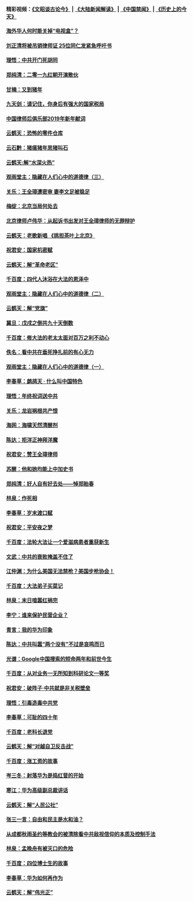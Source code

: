 #### 精彩视频：[《文昭谈古论今》](https://github.com/gfw-breaker/wenzhao/blob/master/README.md?t=01011230) | [《大陆新闻解读》](https://github.com/gfw-breaker/ntdtv-comedy/blob/master/README.md?t=01011230) | [《中国禁闻》](https://github.com/gfw-breaker/ntdtv-news/blob/master/README.md?t=01011230) | [《历史上的今天》](https://github.com/gfw-breaker/today-in-history/blob/master/README.md?t=01011230) 

#### [海外华人何时能关掉“电视盒”？](../pages/nsc993/n10945406.md?t=01011230) 

#### [刘正清将被吊销律师证 25位同仁发紧急呼吁书](../pages/nsc993/n10944361.md?t=01011230) 

#### [理悟：中共开门死胡同](../pages/nsc993/n10944908.md?t=01011230) 

#### [郑纯清：二零一九红朝开演散伙](../pages/nsc993/n10944905.md?t=01011230) 

#### [甘楠：又到猪年](../pages/nsc993/n10944903.md?t=01011230) 

#### [九天剑：请记住，你身后有强大的国家税局](../pages/nsc993/n10944885.md?t=01011230) 

#### [中国律师后俱乐部2019年新年献词](../pages/nsc993/n10944348.md?t=01011230) 

#### [云鹤天：恐怖的零件仓库](../pages/nsc993/n10942847.md?t=01011230) 

#### [云石黔：猪瘟猪年思猪叫石](../pages/nsc993/n10943180.md?t=01011230) 

#### [云鹤天:解“水深火热”](../pages/nsc993/n10942828.md?t=01011230) 

#### [观雨堂主：隐藏在人们心中的道德律（三）](../pages/nsc993/n10941445.md?t=01011230) 

#### [关乐：王全璋遭密审 妻李文足被稳足](../pages/nsc993/n10941420.md?t=01011230) 

#### [梅绽：北京当局何处去](../pages/nsc993/n10941407.md?t=01011230) 

#### [北京律师卢伟华：从起诉书出发对王全璋律师的无罪辩护](../pages/nsc993/n10939303.md?t=01011230) 

#### [云鹤天：老歌新唱 《挑担茶叶上北京》](../pages/nsc993/n10937870.md?t=01011230) 

#### [祝君安：国家机密赋](../pages/nsc993/n10937863.md?t=01011230) 

#### [云鹤天：解“革命老区”](../pages/nsc993/n10937858.md?t=01011230) 

#### [千百度：四代人沐浴在大法的恩泽中](../pages/nsc993/n10937630.md?t=01011230) 

#### [观雨堂主：隐藏在人们心中的道德律（二）](../pages/nsc993/n10937219.md?t=01011230) 

#### [云鹤天：解“党旗”](../pages/nsc993/n10937211.md?t=01011230) 

#### [冀旦：戊戌之倒共九十天倒数](../pages/nsc993/n10937168.md?t=01011230) 

#### [千百度：修大法的老太太面对百万之利不动心](../pages/nsc993/n10934913.md?t=01011230) 

#### [佚名：看中共在垂死挣扎前的有心无力](../pages/nsc993/n10934707.md?t=01011230) 

#### [观雨堂主：隐藏在人们心中的道德律（一）](../pages/nsc993/n10934699.md?t=01011230) 

#### [李春草：鹧鸪天 ‧ 什么叫中国特色](../pages/nsc993/n10934694.md?t=01011230) 

#### [理悟：年终祝词送中共](../pages/nsc993/n10933269.md?t=01011230) 

#### [关乐：龙岩祸根共产恨](../pages/nsc993/n10933253.md?t=01011230) 

#### [海网：海啸天然清醒剂](../pages/nsc993/n10933251.md?t=01011230) 

#### [陈达：拒洋正神拜洋魔](../pages/nsc993/n10933235.md?t=01011230) 

#### [祝君安：赞王全璋律师](../pages/nsc993/n10933273.md?t=01011230) 

#### [苏醒：他和她均能上中加史书](../pages/nsc993/n10933262.md?t=01011230) 

#### [郑纯清：好人自有好去处——悼郑贻春](../pages/nsc993/n10933256.md?t=01011230) 

#### [林泉：作死相](../pages/nsc993/n10933248.md?t=01011230) 

#### [李春草：岁末渡口赋](../pages/nsc993/n10933243.md?t=01011230) 

#### [祝君安：平安夜之梦](../pages/nsc993/n10931089.md?t=01011230) 

#### [千百度：法轮大法让一个爱滋病患者重获新生](../pages/nsc993/n10931128.md?t=01011230) 

#### [文武：中共的衰败掩盖不住了](../pages/nsc993/n10931085.md?t=01011230) 

#### [江仲渊：为什么美国无法禁枪？美国步枪协会！](../pages/nsc993/n10931078.md?t=01011230) 

#### [千百度：大法弟子买菜记](../pages/nsc993/n10929626.md?t=01011230) 

#### [林泉：末日喧嚣红祸完](../pages/nsc993/n10929158.md?t=01011230) 

#### [李宁：谁来保护民营企业？](../pages/nsc993/n10929049.md?t=01011230) 

#### [青言：我的华为印象](../pages/nsc993/n10927223.md?t=01011230) 

#### [陈达：中共叫嚣“两个没有”不过是哀鸣而已](../pages/nsc993/n10927213.md?t=01011230) 

#### [光谱：Google中国搜索的短命两年和前世今生](../pages/nsc993/n10927202.md?t=01011230) 

#### [千百度：从对业务一无所知到科研论文一等奖](../pages/nsc993/n10924400.md?t=01011230) 

#### [祝君安：破阵子‧中共就是非关税壁垒](../pages/nsc993/n10924033.md?t=01011230) 

#### [理悟：引毒造毒中共党](../pages/nsc993/n10922164.md?t=01011230) 

#### [李春草：可耻的四十年](../pages/nsc993/n10922095.md?t=01011230) 

#### [千百度：老科长退党](../pages/nsc993/n10922047.md?t=01011230) 

#### [云鹤天：解“对越自卫反击战”](../pages/nsc993/n10921340.md?t=01011230) 

#### [千百度：涨工资的故事](../pages/nsc993/n10919446.md?t=01011230) 

#### [岑三冬：射落华为是捣红营的开始](../pages/nsc993/n10919253.md?t=01011230) 

#### [寒江：华为高级副总裁讲话](../pages/nsc993/n10919239.md?t=01011230) 

#### [云鹤天：解“人民公社”](../pages/nsc993/n10917506.md?t=01011230) 

#### [张三一言：自由和民主是水和油？](../pages/nsc993/n10917501.md?t=01011230) 

#### [从成都秋雨圣约等教会的被清除看中共敌视信仰的本质及控制手法](../pages/nsc993/n10917309.md?t=01011230) 

#### [林泉：孟晚舟有被灭口的危险](../pages/nsc993/n10917305.md?t=01011230) 

#### [千百度：四位博士生的故事](../pages/nsc993/n10915623.md?t=01011230) 

#### [李春草：华为如何再作为](../pages/nsc993/n10915065.md?t=01011230) 

#### [云鹤天：解“伟光正”](../pages/nsc993/n10915024.md?t=01011230) 

